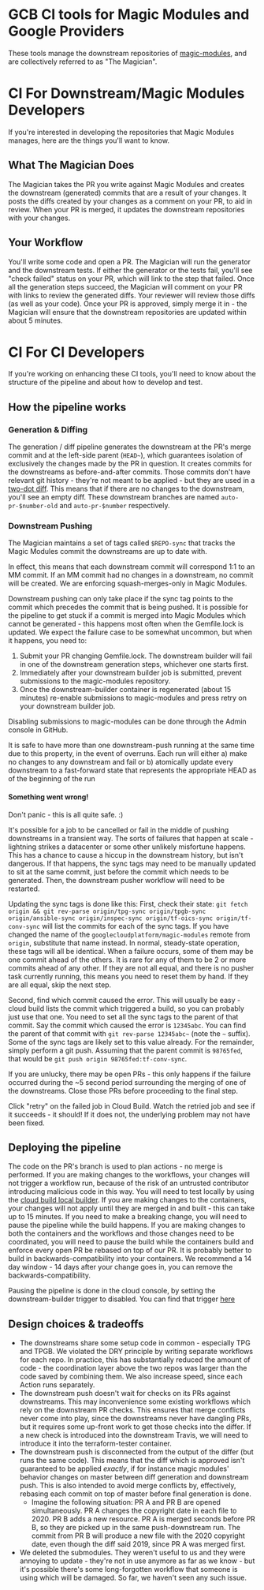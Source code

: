 GCB CI tools for Magic Modules and Google Providers
===

These tools manage the downstream repositories of [magic-modules](https://github.com/GoogleCloudPlatform/magic-modules), and are collectively referred to as "The Magician".

# CI For Downstream/Magic Modules Developers
If you're interested in developing the repositories that Magic Modules manages, here are the things you'll want to know.

## What The Magician Does
The Magician takes the PR you write against Magic Modules and creates the downstream (generated) commits that are a result of your changes.  It posts the diffs created by your changes as a comment on your PR, to aid in review.  When your PR is merged, it updates the downstream repositories with your changes.

## Your Workflow
You'll write some code and open a PR.  The Magician will run the generator and the downstream tests.  If either the generator or the tests fail, you'll see "check failed" status on your PR, which will link to the step that failed.  Once all the generation steps succeed, the Magician will comment on your PR with links to review the generated diffs.  Your reviewer will review those diffs (as well as your code).  Once your PR is approved, simply merge it in - the Magician will ensure that the downstream repositories are updated within about 5 minutes.

# CI For CI Developers
If you're working on enhancing these CI tools, you'll need to know about the structure of the pipeline and about how to develop and test.

## How the pipeline works

### Generation & Diffing
The generation / diff pipeline generates the downstream at the PR's merge commit and at the left-side parent (`HEAD~`), which guarantees isolation of exclusively the changes made by the PR in question.  It creates commits for the downstreams as before-and-after commits.  Those commits don't have relevant git history - they're not meant to be applied - but they are used in a [two-dot diff](https://help.github.com/en/github/collaborating-with-issues-and-pull-requests/about-comparing-branches-in-pull-requests#three-dot-and-two-dot-git-diff-comparisons).  This means that if there are no changes to the downstream, you'll see an empty diff.  These downstream branches are named `auto-pr-$number-old` and `auto-pr-$number` respectively.

### Downstream Pushing
The Magician maintains a set of tags called `$REPO-sync` that tracks the Magic Modules commit the downstreams are up to date with.

In effect, this means that each downstream commit will correspond 1:1 to an MM commit. If an MM commit had no changes in a downstream, no commit will be created.  We are enforcing squash-merges-only in Magic Modules.

Downstream pushing can only take place if the sync tag points to the commit which precedes the commit that is being pushed.  It is possible for the pipeline to get stuck if a commit is merged into Magic Modules which cannot be generated - this happens most often when the Gemfile.lock is updated.  We expect the failure case to be somewhat uncommon, but when it happens, you need to:
1. Submit your PR changing Gemfile.lock.  The downstream builder will fail in one of the downstream generation steps, whichever one starts first.
2. Immediately after your downstream builder job is submitted, prevent submissions to the magic-modules repository.
3. Once the downstream-builder container is regenerated (about 15 minutes) re-enable submissions to magic-modules and press retry on your downstream builder job.

Disabling submissions to magic-modules can be done through the Admin console in GitHub.

It is safe to have more than one downstream-push running at the same time due to this property, in the event of overruns.  Each run will either
a) make no changes to any downstream and fail
or
b) atomically update every downstream to a fast-forward state that represents the appropriate HEAD as of the beginning of the run

#### Something went wrong!
Don't panic - this is all quite safe.  :)

It's possible for a job to be cancelled or fail in the middle of pushing downstreams in a transient way.  The sorts of failures that happen at scale - lightning strikes a datacenter or some other unlikely misfortune happens.  This has a chance to cause a hiccup in the downstream history, but isn't dangerous.  If that happens, the sync tags may need to be manually updated to sit at the same commit, just before the commit which needs to be generated.  Then, the downstream pusher workflow will need to be restarted.

Updating the sync tags is done like this:
First, check their state: `git fetch origin && git rev-parse origin/tpg-sync origin/tpgb-sync origin/ansible-sync origin/inspec-sync origin/tf-oics-sync origin/tf-conv-sync` will list the commits for each of the sync tags.
If you have changed the name of the `googlecloudplatform/magic-modules` remote from `origin`, substitute that name instead.
In normal, steady-state operation, these tags will all be identical.  When a failure occurs, some of them may be one commit ahead of the others.  It is rare for any of them to be 2 or more commits ahead of any other.  If they are not all equal, and there is no pusher task currently running, this means you need to reset them by hand.  If they are all equal, skip the next step.

Second, find which commit caused the error.  This will usually be easy - cloud build lists the commit which triggered a build, so you can probably just use that one.  You need to set all the sync tags to the parent of that commit.  Say the commit which caused the error is `12345abc`.  You can find the parent of that commit with `git rev-parse 12345abc~` (note the `~` suffix).  Some of the sync tags are likely set to this value already.  For the remainder, simply perform a git push.  Assuming that the parent commit is `98765fed`, that would be `git push origin 98765fed:tf-conv-sync`.

If you are unlucky, there may be open PRs - this only happens if the failure occurred during the ~5 second period surrounding the merging of one of the downstreams.  Close those PRs before proceeding to the final step.

Click "retry" on the failed job in Cloud Build.  Watch the retried job and see if it succeeds - it should!  If it does not, the underlying problem may not have been fixed.

## Deploying the pipeline
The code on the PR's branch is used to plan actions - no merge is performed.
If you are making changes to the workflows, your changes will not trigger a workflow run, because of the risk of an untrusted contributor introducing malicious code in this way.  You will need to test locally by using the [cloud build local builder](https://cloud.google.com/cloud-build/docs/build-debug-locally).
If you are making changes to the containers, your changes will not apply until they are merged in and built - this can take up to 15 minutes.  If you need to make a breaking change, you will need to pause the pipeline while the build happens.  If you are making changes to both the containers and the workflows and those changes need to be coordinated, you will need to pause the build while the containers build and enforce every open PR be rebased on top of our PR.  It is probably better to build in backwards-compatibility into your containers.  We recommend a 14 day window - 14 days after your change goes in, you can remove the backwards-compatibility.

Pausing the pipeline is done in the cloud console, by setting the downstream-builder trigger to disabled.  You can find that trigger [here](https://console.cloud.google.com/cloud-build/triggers/edit/f80a7496-b2f4-4980-a706-c5425a52045b?project=graphite-docker-images)

## Design choices & tradeoffs
* The downstreams share some setup code in common - especially TPG and TPGB.  We violated the DRY principle by writing separate workflows for each repo.  In practice, this has substantially reduced the amount of code - the coordination layer above the two repos was larger than the code saved by combining them.  We also increase speed, since each Action runs separately.
* The downstream push doesn't wait for checks on its PRs against downstreams.  This may inconvenience some existing workflows which rely on the downstream PR checks.  This ensures that merge conflicts never come into play, since the downstreams never have dangling PRs, but it requires some up-front work to get those checks into the differ.  If a new check is introduced into the downstream Travis, we will need to introduce it into the terraform-tester container.
* The downstream push is disconnected from the output of the differ (but runs the same code).  This means that the diff which is approved isn't guaranteed to be applied *exactly*, if for instance magic modules' behavior changes on master between diff generation and downstream push.  This is also intended to avoid merge conflicts by, effectively, rebasing each commit on top of master before final generation is done.
    * Imagine the following situation: PR A and PR B are opened simultaneously. PR A changes the copyright date in each file to 2020. PR B adds a new resource. PR A is merged seconds before PR B, so they are picked up in the same push-downstream run.  The commit from PR B will produce a new file with the 2020 copyright date, even though the diff said 2019, since PR A was merged first.
* We deleted the submodules.  They weren't useful to us and they were annoying to update - they're not in use anymore as far as we know - but it's possible there's some long-forgotten workflow that someone is using which will be damaged.  So far, we haven't seen any such issue.

